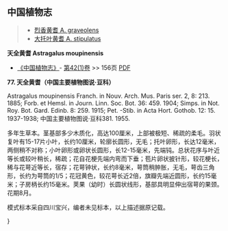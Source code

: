 
## 中国植物志

> * [烈香黄耆  A.  graveolens](Astragalus-graveolens-烈香黄耆.md)
> * [大托叶黄耆  A.  stipulatus](Astragalus-stipulatus-大托叶黄耆.md)

**天全黄耆 Astragalus moupinensis**

* [《中国植物志》](http://www.iplant.cn/frps)- [第42(1)卷](http://www.iplant.cn/frps/vol/42(1)) >> 156页 [PDF](http://www.iplant.cn/frps/pdf/42(1)/156.pdf)

**77. 天全黄耆（中国主要植物图说·豆科）**

Astragalus moupinensis Franch. in Nouv. Arch. Mus. Paris ser. 2, 8: 213. 1885; Forb. et Hemsl. in Journ. Linn. Soc. Bot. 36: 459. 1904; Simps. in Not. Roy. Bot. Gard. Edinb. 8: 259. 1915; Pet. -Stib. in Acta Hort. Gothob. 12: 15. 1937-1938; 中国主要植物图说·豆科381. 1955.

多年生草本。茎基部多少木质化，高达100厘米，上部被极短、稀疏的柔毛。羽状复叶有15-17片小叶，长约10厘米，轮廓长圆形，无毛；托叶卵形，长达12毫米，两侧稍不对称；小叶卵形或卵状长圆形，长12-15毫米，先端钝。总状花序与叶近等长或较叶稍长，稀疏；花自花梗先端内弯而下垂；苞片卵状披针形，较花梗长，稀与花萼近等长，宿存；花萼钟状，长约8毫米，萼筒稍肿胀，无毛，萼齿三角形，长约为萼筒的1/5；花冠黄色，较花萼长近2倍，旗瓣先端近圆形，长约15毫米；子房柄长约15毫米。荚果（幼时）长圆状线形，基部具明显伸出宿萼的果颈。花期8月。

模式标本采自四川宝兴，编者未见标本，以上描述据原记载。

}